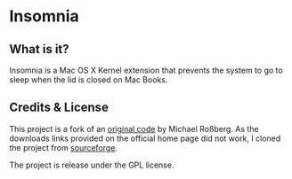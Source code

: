 # Insomnia #

## What is it? ##

Insomnia is a Mac OS X Kernel extension that prevents the system to go to sleep when the lid is closed on Mac Books.

## Credits & License ##

This project is a fork of an [original code][original_project_url] by Michael Roßberg.
As the downloads links provided on the official home page did not work, I cloned the project from [sourceforge][sourceforge_project_url].

The project is release under the GPL license.

[original_project_url]: https://binaervarianz.de/projekte/programmieren/meltmac/
[sourceforge_project_url]: http://insomnia-kext.sourceforge.net/
